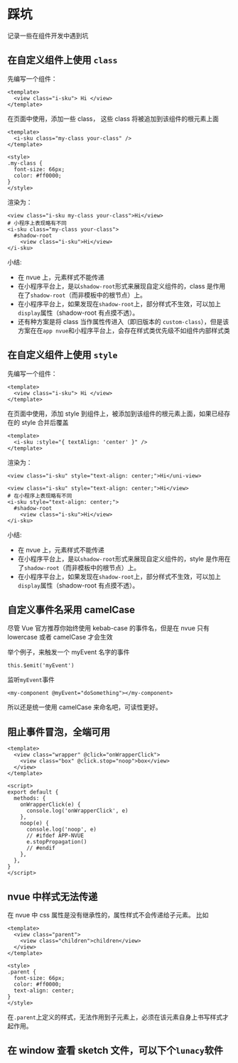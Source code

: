 # 踩坑

记录一些在组件开发中遇到坑

## 在自定义组件上使用 `class`

先编写一个组件：

```
<template>
  <view class="i-sku"> Hi </view>
</template>
```

在页面中使用，添加一些 class， 这些 class 将被追加到该组件的根元素上面

```
<template>
  <i-sku class="my-class your-class" />
</template>

<style>
.my-class {
  font-size: 66px;
  color: #ff0000;
}
</style>

```

渲染为：

```
<view class="i-sku my-class your-class">Hi</view>
# 小程序上表现略有不同
<i-sku class="my-class your-class">
  #shadow-root
    <view class="i-sku">Hi</view>
</i-sku>
```

小结:

- 在 nvue 上，元素样式不能传递
- 在小程序平台上，是以`shadow-root`形式来展现自定义组件的，class 是作用在了`shadow-root`（而非模板中的根节点）上。
- 在小程序平台上，如果发现在`shadow-root`上，部分样式不生效，可以加上`display`属性（shadow-root 有点摸不透）。
- 还有种方案是将 class 当作属性传进入（即旧版本的 `custom-class`），但是该方案在在`app nvue`和小程序平台上，会存在样式类优先级不如组件内部样式类

## 在自定义组件上使用 `style`

先编写一个组件：

```
<template>
  <view class="i-sku"> Hi </view>
</template>
```

在页面中使用，添加 style 到组件上，被添加到该组件的根元素上面，如果已经存在的 style 合并后覆盖

```
<template>
  <i-sku :style="{ textAlign: 'center' }" />
</template>
```

渲染为：

```
<view class="i-sku" style="text-align: center;">Hi</uni-view>
```

```
<view class="i-sku" style="text-align: center;">Hi</view>
# 在小程序上表现略有不同
<i-sku style="text-align: center;">
  #shadow-root
    <view class="i-sku">Hi</view>
</i-sku>
```

小结:

- 在 nvue 上，元素样式不能传递
- 在小程序平台上，是以`shadow-root`形式来展现自定义组件的，style 是作用在了`shadow-root`（而非模板中的根节点）上。
- 在小程序平台上，如果发现在`shadow-root`上，部分样式不生效，可以加上`display`属性（shadow-root 有点摸不透）。

## 自定义事件名采用 camelCase

尽管 Vue 官方推荐你始终使用 kebab-case 的事件名，但是在 nvue 只有 lowercase 或者 camelCase 才会生效

举个例子，来触发一个 myEvent 名字的事件

```
this.$emit('myEvent')
```

监听`myEvent`事件

```
<my-component @myEvent="doSomething"></my-component>
```

所以还是统一使用 camelCase 来命名吧，可读性更好。

## 阻止事件冒泡，全端可用

```vue
<template>
  <view class="wrapper" @click="onWrapperClick">
    <view class="box" @click.stop="noop">box</view>
  </view>
</template>

<script>
export default {
  methods: {
    onWrapperClick(e) {
      console.log('onWrapperClick', e)
    },
    noop(e) {
      console.log('noop', e)
      // #ifdef APP-NVUE
      e.stopPropagation()
      // #endif
    },
  },
}
</script>
```

## nvue 中样式无法传递

在 nvue 中 css 属性是没有继承性的，属性样式不会传递给子元素。
比如

```
<template>
  <view class="parent">
    <view class="children">children</view>
  </view>
</template>

<style>
.parent {
  font-size: 66px;
  color: #ff0000;
  text-align: center;
}
</style>

```

在`.parent`上定义的样式，无法作用到子元素上，必须在该元素自身上书写样式才起作用。

## 在 window 查看 sketch 文件，可以下个`lunacy`软件
